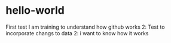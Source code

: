 # hello-world
First test
I am training to understand how github works
2: Test to incorporate changs to data
2: i want to know how it works

